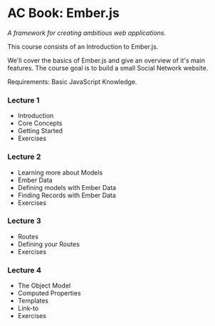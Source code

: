 # AC Book: Ember.js

*A framework for creating ambitious web applications.*

This course consists of an Introduction to Ember.js.

We'll cover the basics of Ember.js and give an overview of it's main features. The course goal is to build a small Social Network website.

Requirements: Basic JavaScript Knowledge.

### Lecture 1

* Introduction
* Core Concepts
* Getting Started
* Exercises

### Lecture 2

* Learning more about Models
* Ember Data
* Defining models with Ember Data
* Finding Records with Ember Data
* Exercises

### Lecture 3

* Routes
* Defining your Routes
* Exercises

### Lecture 4

* The Object Model
* Computed Properties
* Templates
* Link-to
* Exercises
